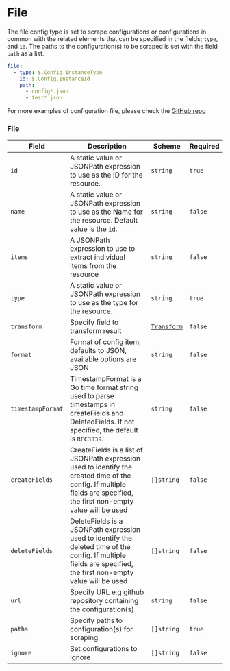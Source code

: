 # File

The file config type is set to scrape configurations or configurations in common with the related elements that can be specified in the fields; `type`, and `id`. The paths to the configuration(s) to be scraped is set with the field `path` as a list.

```yaml
file:
  - type: $.Config.InstanceType
    id: $.Config.InstanceId
    path:
      - config*.json
      - test*.json
```

For more examples of configuration file, please check the [GitHub repo](https://github.com/flanksource/config-db/tree/main/fixtures)

### File

| Field             | Description                                                                                                                                                             | Scheme                                  | Required |
| ----------------- | ----------------------------------------------------------------------------------------------------------------------------------------------------------------------- | --------------------------------------- | -------- |
| `id`              | A static value or JSONPath expression to use as the ID for the resource.                                                                                                | `string`                                | `true`   |
| `name`            | A static value or JSONPath expression to use as the Name for the resource. Default value is the `id`.                                                                   | `string`                                | `false`  |
| `items`           | A JSONPath expression to use to extract individual items from the resource                                                                                              | `string`                                | `false`  |
| `type`            | A static value or JSONPath expression to use as the type for the resource.                                                                                              | `string`                                | `true`   |
| `transform`       | Specify field to transform result                                                                                                                                       | [`Transform`](../concepts/transform.md) | `false`  |
| `format`          | Format of config item, defaults to JSON, available options are JSON                                                                                                     | `string`                                | `false`  |
| `timestampFormat` | TimestampFormat is a Go time format string used to parse timestamps in createFields and DeletedFields. If not specified, the default is `RFC3339`.                      | `string`                                | `false`  |
| `createFields`    | CreateFields is a list of JSONPath expression used to identify the created time of the config. If multiple fields are specified, the first non-empty value will be used | `[]string`                              | `false`  |
| `deleteFields`    | DeleteFields is a JSONPath expression used to identify the deleted time of the config. If multiple fields are specified, the first non-empty value will be used         | `[]string`                              | `false`  |
| `url`             | Specify URL e.g github repository containing the configuration(s)                                                                                                       | `string`                                | `false`  |
| `paths`           | Specify paths to configuration(s) for scraping                                                                                                                          | `[]string`                              | `true`   |
| `ignore`          | Set configurations to ignore                                                                                                                                            | `[]string`                              | `false`  |
